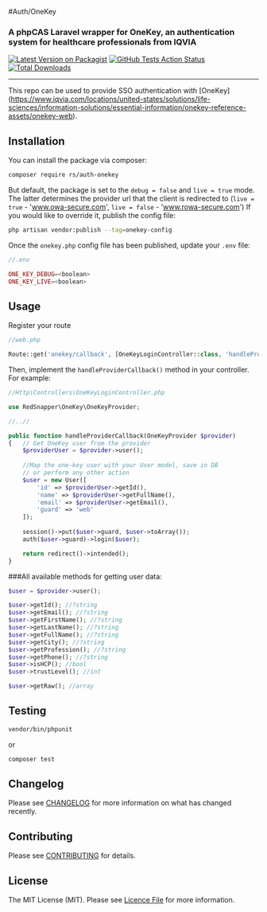 #Auth/OneKey
### A phpCAS Laravel wrapper for OneKey, an authentication system for healthcare professionals from IQVIA


[![Latest Version on Packagist](https://img.shields.io/packagist/v/rs/auth-onekey.svg?style=flat-square)](https://packagist.org/packages/rs/auth-onekey)
[![GitHub Tests Action Status](https://github.com/redsnapper/auth-onekey/workflows/run-tests/badge.svg)](https://github.com/redsnapper/auth-onekey/actions)
[![Total Downloads](https://img.shields.io/packagist/dt/rs/auth-onekey.svg?style=flat-square)](https://packagist.org/packages/rs/auth-onekey)

---
This repo can be used to provide SSO authentication with [OneKey] (https://www.iqvia.com/locations/united-states/solutions/life-sciences/information-solutions/essential-information/onekey-reference-assets/onekey-web).

## Installation

You can install the package via composer:

```bash
composer require rs/auth-onekey
```


But default, the package is set to the `debug = false` and `live = true` mode. The latter determines the provider url that the client is redirected to (`live = true` - 'www.owa-secure.com', `live = false` - 'www.rowa-secure.com') If you would like to override it, publish the config file:
```bash
php artisan vendor:publish --tag=onekey-config
```

Once the `onekey.php` config file has been published, update your `.env` file:
```php
//.env

ONE_KEY_DEBUG=<boolean>
ONE_KEY_LIVE=<boolean>
```

## Usage

Register your route
```php
//web.php

Route::get('onekey/callback', [OneKeyLoginController::class, 'handleProviderCallback']);
```

Then, implement the `handleProviderCallback()` method in your controller. For example:

```php
//Http\Controllers\OneKeyLoginController.php

use RedSnapper\OneKey\OneKeyProvider;

//..//

public function handleProviderCallback(OneKeyProvider $provider)
{   // Get OneKey user from the provider
    $providerUser = $provider->user();
    
    //Map the one-key user with your User model, save in DB
    // or perform any other action
    $user = new User([
        'id' => $providerUser->getId(),
        'name' => $providerUser->getFullName(),
        'email' => $providerUser->getEmail(),
        'guard' => 'web'
    ]);
    
    session()->put($user->guard, $user->toArray());
    auth($user->guard)->login($user);

    return redirect()->intended();
}
```
###All available methods for getting user data:

```php
$user = $provider->user();

$user->getId(); //?string 
$user->getEmail(); //?string 
$user->getFirstName(); //?string 
$user->getLastName(); //?string 
$user->getFullName(); //?string 
$user->getCity(); //?string 
$user->getProfession(); //?string 
$user->getPhone(); //?string
$user->isHCP(); //bool
$user->trustLevel(); //int

$user->getRaw(); //array
```

## Testing

```bash
vendor/bin/phpunit
```
or 
```bash
composer test
```

## Changelog

Please see [CHANGELOG](CHANGELOG.MD) for more information on what has changed recently.

## Contributing

Please see [CONTRIBUTING](.github/CONTRIBUTING.MD) for details.

## License

The MIT License (MIT). Please see [Licence File](LICENCE.MD) for more information.
